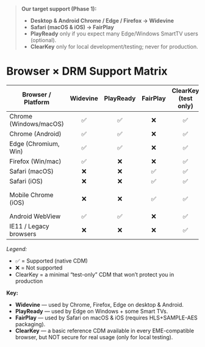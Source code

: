 > **Our target support (Phase 1):**  
> - **Desktop & Android Chrome / Edge / Firefox → Widevine**  
> - **Safari (macOS & iOS) → FairPlay**  
> - **PlayReady** only if you expect many Edge/Windows SmartTV users (optional).  
> - **ClearKey** only for local development/testing; never for production.

# Browser × DRM Support Matrix

| Browser / Platform      | Widevine | PlayReady | FairPlay | ClearKey (test only) | Notes       |
|-------------------------|:--------:|:---------:|:--------:|:--------------------:|-------------|
| Chrome (Windows/macOS)  |    ✅    |     ✅     |    ❌    |         ✅           |             |
| Chrome (Android)        |    ✅    |     ✅     |    ❌    |         ✅           |             |
| Edge (Chromium, Win)    |    ✅    |     ✅     |    ❌    |         ✅           |             |
| Firefox (Win/mac)       |    ✅    |     ❌     |    ❌    |         ✅           |             |
| Safari (macOS)          |    ❌    |     ❌     |    ✅    |         ✅           |             |
| Safari (iOS)            |    ❌    |     ❌     |    ✅    |         ✅           |             |
| Mobile Chrome (iOS)     |    ❌    |     ❌     |    ✅    |         ✅           | Apple forces HLS |
| Android WebView         |    ✅    |     ✅     |    ❌    |         ✅           |             |
| IE11 / Legacy browsers  |    ❌    |     ❌     |    ❌    |         ✅           | test only   |

_Legend:_  
- ✅ = Supported (native CDM)  
- ❌ = Not supported  
- ClearKey = a minimal “test-only” CDM that won’t protect you in production  

**Key:**  
- **Widevine** — used by Chrome, Firefox, Edge on desktop & Android.  
- **PlayReady** — used by Edge on Windows + some Smart TVs.  
- **FairPlay** — used by Safari on macOS & iOS (requires HLS+SAMPLE-AES packaging).  
- **ClearKey** — a basic reference CDM available in every EME-compatible browser, but NOT secure for real usage (only for local testing).
